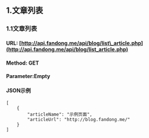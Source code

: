 ## 1.文章列表

### 1.1文章列表

#### URL: [http://api.fandong.me/api/blog/list\_article.php](http://api.fandong.me/api/blog/list_article.php)

#### Method: GET

#### Parameter:Empty

#### JSON示例

```
[
    {
        "articleName": "示例页面",
        "articleUrl": "http://blog.fandong.me/"
    }
]
```



